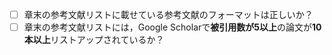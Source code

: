 

- [ ] 章末の参考文献リストに載せている参考文献のフォーマットは正しいか？
- [ ] 章末の参考文献リストには，Google Scholarで**被引用数が5以上**の論文が**10本以上**リストアップされているか？
